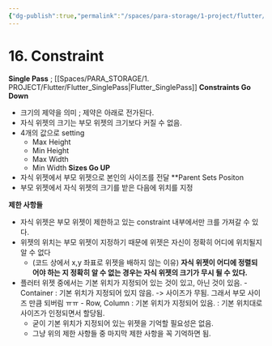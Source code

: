 ```yaml
---
{"dg-publish":true,"permalink":"/spaces/para-storage/1-project/flutter/flutter-11-constraints/"}
---
```


# 16. Constraint
**Single Pass** ; [[Spaces/PARA_STORAGE/1. PROJECT/Flutter/Flutter_SinglePass\|Flutter_SinglePass]]
**Constraints Go Down**
- 크기의 제약을 의미 ; 제약은 아래로 전가된다.
- 자식 위젯의 크기는 부모 위젯의 크기보다 커질 수 없음.
- 4개의 값으로 setting
	- Max Height
	- Min Height
	- Max Width
	- Min Width
**Sizes Go UP**
- 자식 위젯에서 부모 위젯으로 본인의 사이즈를 전달
**Parent Sets Positon
- 부모 위젯에서 자식 위젯의 크기를 받은 다음에 위치를 지정

**제한 사항들**
- 자식 위젯은 부모 위젯이 제한하고 있는 constraint 내부에서만 크를 가져갈 수 있다.
- 위젯의 위치는 부모 위젯이 지정하기 때문에 위젯은 자신이 정확히 어디에 위치될지 알 수 없다
	- (코드 상에서 x,y 좌표로 위젯을 배하지 않는 이유)
**자식 위젯이 어디에 정렬되어야 하는 지 정확히 알 수 없는 경우는 자식 위젯의 크기가 무시 될 수 있다.**
- 플러터 위젯 중에서는 기본 위치가 지정되어 있는 것이 있고, 아닌 것이 있음.
		- Container : 기본 위치가 지정되어 있지 않음. -> 사이즈가 무됨. 그래서 부모 사이즈 만큼 되버림 ㅠㅠ
		- Row, Column : 기본 위치가 지정되어 있음. : 기본 위치대로 사이즈가 인정되면서 할당됨.
	- 굳이 기본 위치가 지정되어 있는 위젯을 기억할 필요성은 없음.
	- 그냥 위의 제한 사항들 중 마지막 제한 사항을 꼭 기억하면 됨.
